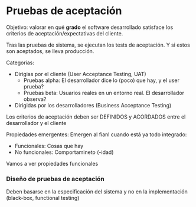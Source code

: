 # Pruebas de aceptación

Objetivo: valorar en qué **grado** el software desarrollado satisface los criterios de aceptación/expectativas del cliente.

Tras las pruebas de sistema, se ejecutan los tests de aceptación. Y si estos son aceptados, se lleva producción.

Categorías:

* Dirigias por el cliente (User Acceptance Testing, UAT)
  * Pruebas alpha: El desarrollador dice lo (poco) que hay, y el user prueba?
  * Pruebas beta: Usuarios reales en un entorno real. El desarrollador observa?
* Dirigidas por los desarrolladores (Business Acceptance Testing)

Los criterios de aceptación deben ser DEFINIDOS y ACORDADOS entre el desarrollador y el cliente

Propiedades emergentes: Emergen al fianl cuando está ya todo integrado:
* Funcionales: Cosas que hay
* No funcionales: Comportamineto (-idad)

Vamos a ver propiedades funcionales

### Diseño de pruebas de aceptación

Deben basarse en la especificación del sistema y no en la implementación
(black-box, functional testing)
